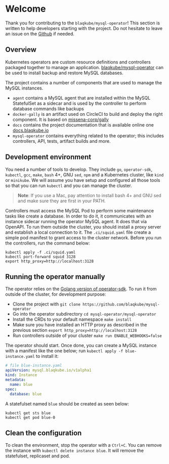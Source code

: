 # Welcome

Thank you for contributing to the `blaqkube/mysql-operator`! This section is
written to help developers starting with the project. Do not hesitate to leave
an issue on the [Github](https://github.com/blaqkube/mysql-operator/issues)
if needed.

## Overview

Kubernetes operators are custom resource definitions and controllers packaged
together to manage an application.
[blaqkube/mysql-operator](https://github.com/blaqkube/mysql-operator) can be
used to install backup and restore MySQL databases.

The project contains a number of components that are used to manage the
MySQL instances.

- `agent` contains a MySQL agent that are installed within the MySQL
  StatefulSet as a sidecar and is used by the controller to perform
  database commands like backups
- `docker-gally` is an artifact used on CircleCI to build and deploy
  the right component. It is based on
  [missena-corp/gally](https://github.com/missena-corp/gally)
- `docs` contains the project documentation that is available online
  one [docs.blaqkube.io](https://docs.blaqkube.io/)
- `mysql-operator` contains everything related to the operator; this
  includes controllers, API, tests, artifact builds and more. 

## Development environment

You need a number of tools to develop. They include `go`, `operator-sdk`,
`kubectl`, `gcc`, `make`, `bash` 4+, GNU `sed`, `npm` and a Kubernetes cluster,
like `kind` or `minikube`. We will assume you have setup and configured all
those tools so that you can run `kubectl` and you can manage the cluster.

> **Note**: If you use a Mac, pay attention to install bash 4+ and GNU sed and
> make sure they are first in your PATH.

Controllers must access the MySQL Pod to perform some maintenance tasks like
create a database. In order to do it, it communicates with an instance sidecar
running the operator MySQL agent. It does that via OpenAPI. To run them
outside the cluster, you should install a proxy server and establish a
local connection to it. The `.ci/squid.yaml` file create a simple pod manifest
to grant access to the cluster network. Before you run the controllers, run
the command below:

```shell
kubectl apply -f .ci/squid.yaml
kubectl port-forward squid 3128
export http_proxy=http://localhost:3128
```

## Running the operator manually

The operator relies on the
[Golang version of operator-sdk](https://sdk.operatorframework.io/docs/building-operators/golang/).
To run it from outside of the cluster, for development purpose:

- Clone the project with `git clone https://github.com/blaqkube/mysql-operator`
- Go into the operator subdirectory `cd mysql-operator/mysql-operator`
- Install the CRDs to your default namespace `make install`
- Make sure you have installed an HTTP proxy as described in the previous
  section `export http_proxy=http://localhost:3128`
- Run controllers outside of your cluster `make run ENABLE_WEBHOOKS=false`

The operator should start. Once done, you can create a MySQL instance with a
manifest like the one below; run `kubectl apply -f blue-instance.yaml` to
install it:

```yaml
# file blue-instance.yaml
apiVersion: mysql.blaqkube.io/v1alpha1
kind: Instance
metadata:
  name: blue
spec:
  database: blue
```

A statefulset named `blue` should be created as seen below:

```shell
kubectl get sts blue
kubectl get pod blue-0
```

## Clean the configuration

To clean the environment, stop the operator with a `Ctrl+C`. You can remove the instance with `kubectl delete instance blue`. It will remove the statefulset, replicaset and pod.

